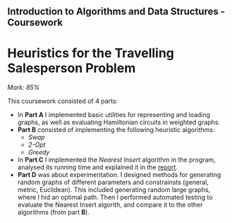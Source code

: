 ## Introduction to Algorithms and Data Structures - Coursework
# Heuristics for the Travelling Salesperson Problem

*Mark: 85%*

This coursework consisted of 4 parts:
- In **Part A** I implemented basic utilities for representing and loading graphs, as well as evaluating Hamiltonian circuits in weighted graphs.
- **Part B** consisted of implementing the following heuristic algorithms:
  - *Swap*
  - *2-Opt*
  - *Greedy*
- In **Part C** I implemented the *Nearest Insert* algorithm in the program, analysed its running time and explained it in the [report](report.pdf).
- **Part D** was about experimentation. I designed methods for generating random graphs of different parameters and constrainsts (general, metric, Euclidean). This included generating random large graphs, where I hid an optimal path. Then I performed automated testing to evaluate the Nearest Insert algorith, and compare it to the other algorithms (from part **B**).